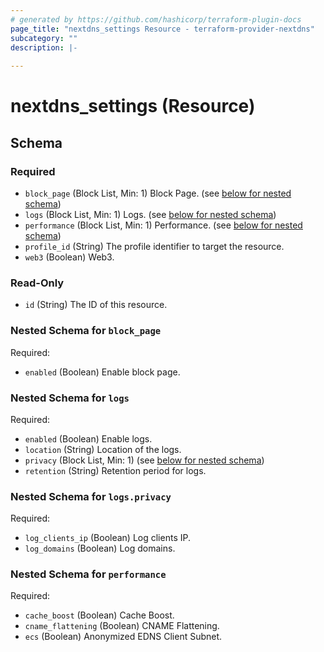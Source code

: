 ```yaml
---
# generated by https://github.com/hashicorp/terraform-plugin-docs
page_title: "nextdns_settings Resource - terraform-provider-nextdns"
subcategory: ""
description: |-
  
---
```


# nextdns_settings (Resource)





<!-- schema generated by tfplugindocs -->
## Schema

### Required

- `block_page` (Block List, Min: 1) Block Page. (see [below for nested schema](#nestedblock--block_page))
- `logs` (Block List, Min: 1) Logs. (see [below for nested schema](#nestedblock--logs))
- `performance` (Block List, Min: 1) Performance. (see [below for nested schema](#nestedblock--performance))
- `profile_id` (String) The profile identifier to target the resource.
- `web3` (Boolean) Web3.

### Read-Only

- `id` (String) The ID of this resource.

<a id="nestedblock--block_page"></a>
### Nested Schema for `block_page`

Required:

- `enabled` (Boolean) Enable block page.


<a id="nestedblock--logs"></a>
### Nested Schema for `logs`

Required:

- `enabled` (Boolean) Enable logs.
- `location` (String) Location of the logs.
- `privacy` (Block List, Min: 1) (see [below for nested schema](#nestedblock--logs--privacy))
- `retention` (String) Retention period for logs.

<a id="nestedblock--logs--privacy"></a>
### Nested Schema for `logs.privacy`

Required:

- `log_clients_ip` (Boolean) Log clients IP.
- `log_domains` (Boolean) Log domains.



<a id="nestedblock--performance"></a>
### Nested Schema for `performance`

Required:

- `cache_boost` (Boolean) Cache Boost.
- `cname_flattening` (Boolean) CNAME Flattening.
- `ecs` (Boolean) Anonymized EDNS Client Subnet.
